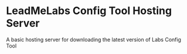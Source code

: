# LeadMeLabs Config Tool Hosting Server

A basic hosting server for downloading the latest version of Labs Config Tool
